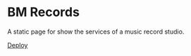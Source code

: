 # BM Records

A static page for show the services of a music record studio.

[Deploy](https://jpin730.github.io/bmrecordsv/)
